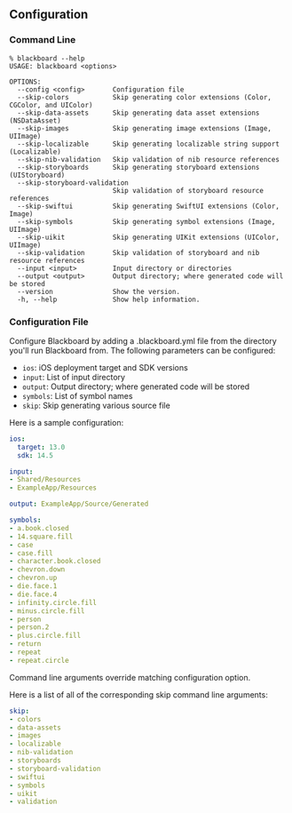## Configuration

### Command Line

```
% blackboard --help
USAGE: blackboard <options>

OPTIONS:
  --config <config>       Configuration file
  --skip-colors           Skip generating color extensions (Color, CGColor, and UIColor)
  --skip-data-assets      Skip generating data asset extensions (NSDataAsset)
  --skip-images           Skip generating image extensions (Image, UIImage)
  --skip-localizable      Skip generating localizable string support (Localizable)
  --skip-nib-validation   Skip validation of nib resource references
  --skip-storyboards      Skip generating storyboard extensions (UIStoryboard)
  --skip-storyboard-validation
                          Skip validation of storyboard resource references
  --skip-swiftui          Skip generating SwiftUI extensions (Color, Image)
  --skip-symbols          Skip generating symbol extensions (Image, UIImage)
  --skip-uikit            Skip generating UIKit extensions (UIColor, UIImage)
  --skip-validation       Skip validation of storyboard and nib resource references
  --input <input>         Input directory or directories
  --output <output>       Output directory; where generated code will be stored
  --version               Show the version.
  -h, --help              Show help information.
```

### Configuration File

Configure Blackboard by adding a .blackboard.yml file from the directory you'll run Blackboard from. The following parameters can be configured:

* `ios`: iOS deployment target and SDK versions
* `input`: List of input directory
* `output`: Output directory; where generated code will be stored
* `symbols`: List of symbol names
* `skip`: Skip generating various source file

Here is a sample configuration:

```yaml
ios:
  target: 13.0
  sdk: 14.5

input:
- Shared/Resources
- ExampleApp/Resources

output: ExampleApp/Source/Generated

symbols:
- a.book.closed
- 14.square.fill
- case
- case.fill
- character.book.closed
- chevron.down
- chevron.up
- die.face.1
- die.face.4
- infinity.circle.fill
- minus.circle.fill
- person
- person.2
- plus.circle.fill
- return
- repeat
- repeat.circle
```

Command line arguments override matching configuration option.

Here is a list of all of the corresponding skip command line arguments:

```yaml
skip:
- colors
- data-assets
- images
- localizable
- nib-validation
- storyboards
- storyboard-validation
- swiftui
- symbols
- uikit
- validation
```
